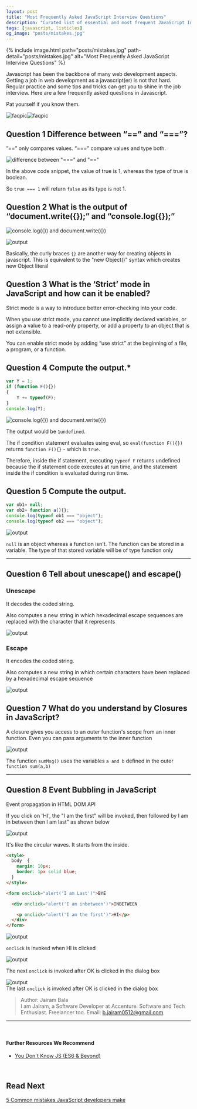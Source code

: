 ```yaml
---
layout: post
title: "Most Frequently Asked JavaScript Interview Questions"
description: "Curated list of essential and most frequent JavaScript Interview Questions. Regular practice and some tips and tricks can get you to shine in the job interview."
tags: [javascript, listicles]
og_image: "posts/mistakes.jpg"
---
```


{% include image.html path="posts/mistakes.jpg" path-detail="posts/mistakes.jpg" alt="Most Frequently Asked JavaScript Interview Questions" %}

Javascript has been the backbone of many web development aspects. Getting a job in web development as a javascript(er) is not that hard. Regular practice and some tips and tricks can get you to shine in the job interview. Here are a few frequently asked questions in Javascript. 

Pat yourself if you know them.


![faqpic](media/f.png)![faqpic](media/js.png)


## Question 1 Difference between “==” and “===”?

”==” only compares values. “===” compare values and type both.

![difference between "===" and "=="](media/qna1.png)  

In the above code snippet, the value of true is 1, whereas the type of true is boolean. 

So `true === 1` will return `false` as its type is not 1.


## Question 2 What is the output of “document.write({});” and “console.log({});”

<!-- | Syntax | Description |
| ----------- | ----------- |
| document.write({});|[object Object]|
| console.log({});|{}| -->  

![console.log({}) and document.write({})](media/qna2.png)  

![output](media/qna21.png)  

Basically, the curly braces `{}` are another way for creating objects in javascript. This is equivalent to the "new Object()" syntax which creates new Object literal 


## Question 3 What is the ‘Strict’ mode in JavaScript and how can it be enabled? 

Strict mode is a way to introduce better error-checking into your code.

When you use strict mode, you cannot use implicitly declared variables, or assign a value to a read-only property, or add a property to an object that is not extensible.

You can enable strict mode by adding “use strict” at the beginning of a file, a program, or a function.


## Question 4 Compute the output.*  

```javascript
var Y = 1;
if (function F(){})
{
    Y += typeof(F);
}
console.log(Y);
```

![console.log({}) and document.write({})](media/qna3.png)  

The output would be `1undefined`. 

The if condition statement evaluates using eval, so `eval(function F(){})` returns `function F(){}` - which is `true`. 

Therefore, inside the if statement, executing `typeof F` returns undefined because the if statement code executes at run time, and the statement inside the if condition is evaluated during run time.

## Question 5 Compute the output.

```javascript
var ob1= null;
var ob2= function a(){};
console.log(typeof ob1 === "object");
console.log(typeof ob2 === "object");
```

![output](media/qna5.png)  

`null` is an object whereas a function isn't. The function can be stored in a variable. The type of that stored variable will be of type function only

---

## Question 6 Tell about unescape() and escape()

### Unescape

It decodes the coded string.

Also computes a new string in which hexadecimal escape sequences are replaced with the character that it represents
  
![output](media/qna61.png)  

### Escape

It encodes the coded string.

Also computes a new string in which certain characters have been replaced by a hexadecimal escape sequence
  
![output](media/qna62.png)


## Question 7 What do you understand by Closures in JavaScript?

A closure gives you access to an outer function's scope from an inner function. Even you can pass arguments to the inner function

![output](media/qna7.png)  

The function `sumMsg()` uses the variables `a and b` defined in the outer `function sum(a,b)`

---

## Question 8 Event Bubbling in JavaScript

Event propagation in HTML DOM API

If you click on 'HI', the "I am the first" will be invoked, then followed by I am in between then I am last" as shown below

![output](media/qna8img.png)  

It's like the circular waves. It starts from the inside.

```HTML
<style>
  body  {
    margin: 10px;
    border: 1px solid blue;
  }
</style>

<form onclick="alert('I am Last')">BYE

  <div onclick="alert('I am inbetween')">INBETWEEN

    <p onclick="alert('I am the first')">HI</p>
  </div>
</form>
```

![output](media/qna81.png)  

`onclick` is invoked when HI is clicked

![output](media/qna82.png)  

The next `onclick` is invoked after OK is clicked in the dialog box

![output](media/qna83.png)  
The last `onclick` is invoked after OK is clicked in the dialog box


<!-- ## Conclusion -->


> Author: Jairam Bala<br>
> I am Jairam, a Software Developer at Accenture. Software and Tech Enthusiast. Freelancer too.
> Email: b.jairam0512@gmail.com<br>

---

<br>

#### Further Resources We Recommend

- [You Don`t Know JS (ES6 & Beyond)](https://amzn.to/2GGox8Y)

<br>

## Read Next

[5 Common mistakes JavaScript developers make](/posts/steps-after-you-type-url-in-browser)
